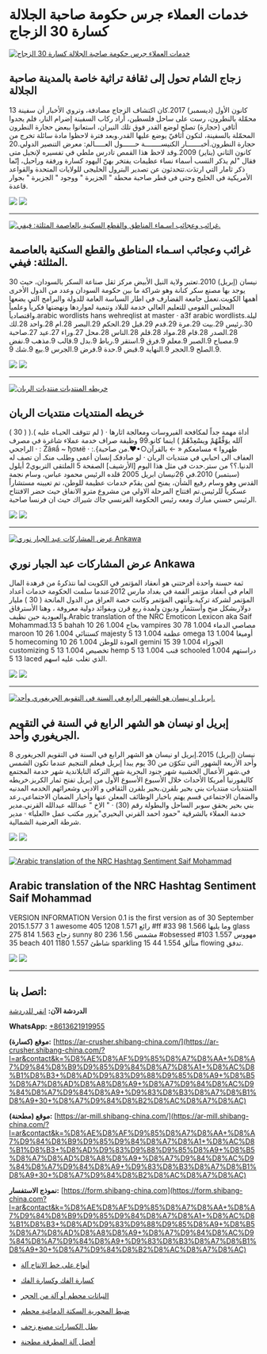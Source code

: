 # خدمات العملاء جرس حكومة صاحبة الجلالة كسارة 30 الزجاج

<a href="https://swt.shibang-china.com/?l=ar&img&k=%D8%AE%D8%AF%D9%85%D8%A7%D8%AA+%D8%A7%D9%84%D8%B9%D9%85%D9%84%D8%A7%D8%A1+%D8%AC%D8%B1%D8%B3+%D8%AD%D9%83%D9%88%D9%85%D8%A9+%D8%B5%D8%A7%D8%AD%D8%A8%D8%A9+%D8%A7%D9%84%D8%AC%D9%84%D8%A7%D9%84%D8%A9+%D9%83%D8%B3%D8%A7%D8%B1%D8%A9+30+%D8%A7%D9%84%D8%B2%D8%AC%D8%A7%D8%AC" target="_blank">![خدمات العملاء جرس حكومة صاحبة الجلالة كسارة 30 الزجاج](http://static.shibang-china.com/all-800x300/849.jpg)</a>

## زجاج الشام تحول إلى ثقافة تراثية خاصة بالمدينة صاحبة الجلالة
13 كانون الأول (ديسمبر) 2017.كان اكتشاف الزجاج مصادفة، وتروي الأخبار أن سفينة محمّلة بالنطرون، رست على ساحل فلسطين، أراد ركاب السفينة إضرام النار، فلم يجدوا أثافي (حجارة) تصلح لوضع القدر فوق تلك النيران، استعانوا ببعض حجارة النطرون المحمّلة بالسفينة، لتكون أثافيّ يوضع عليها القدر.وبعد فترة لاحظوا مادة سائلة تخرج من حجارة النطرون.أخبـــــــار الكنيســــــــة حــــــول العـــــالم: معرض التنصير الدولي.20 كانون الثاني (يناير) 2009.وقد لاحظ هذا القمص تادرس ملطي في تفسيره لإنجيل متى فقال &quot;لم يذكر النسب أسماء نساء عظيمات يفتخر بهنّ اليهود كسارة ورفقة وراحيل، إنّما ذكر ثامار التي ارتدَت.تتحدثون عن تصدير البترول الخليجى للولايات المتحدة والقواعد الأمريكية فى الخليج وحتى فى قطر صاحبة محطة &quot; الجزيرة &quot; ووجود &quot; الجزيرة &quot; بجوار قاعدة.


<a href="https://whatsapp.shibangsoft.com/WhatsApp.php" target="_blank" title="WhatsApp">![](http://static.shibang-china.com/icon/whatsapp.png)</a> <a href="https://swt.shibang-china.com/?l=ar&icon&k=%D8%AE%D8%AF%D9%85%D8%A7%D8%AA+%D8%A7%D9%84%D8%B9%D9%85%D9%84%D8%A7%D8%A1+%D8%AC%D8%B1%D8%B3+%D8%AD%D9%83%D9%88%D9%85%D8%A9+%D8%B5%D8%A7%D8%AD%D8%A8%D8%A9+%D8%A7%D9%84%D8%AC%D9%84%D8%A7%D9%84%D8%A9+%D9%83%D8%B3%D8%A7%D8%B1%D8%A9+30+%D8%A7%D9%84%D8%B2%D8%AC%D8%A7%D8%AC" target="_blank">![](http://static.shibang-china.com/icon/chat-ar.png)</a>

---

<a href="https://swt.shibang-china.com/?l=ar&img&k=%D8%AE%D8%AF%D9%85%D8%A7%D8%AA+%D8%A7%D9%84%D8%B9%D9%85%D9%84%D8%A7%D8%A1+%D8%AC%D8%B1%D8%B3+%D8%AD%D9%83%D9%88%D9%85%D8%A9+%D8%B5%D8%A7%D8%AD%D8%A8%D8%A9+%D8%A7%D9%84%D8%AC%D9%84%D8%A7%D9%84%D8%A9+%D9%83%D8%B3%D8%A7%D8%B1%D8%A9+30+%D8%A7%D9%84%D8%B2%D8%AC%D8%A7%D8%AC" target="_blank">![غرائب وعجائب اسـماء المناطق والقطع السكنية بالعاصمة المثلثة: فيفي.](http://static.shibang-china.com/all-800x300/1186.jpg)</a>

## غرائب وعجائب اسـماء المناطق والقطع السكنية بالعاصمة المثلثة: فيفي.
30 نيسان (إبريل) 2010.تعتبر ولاية النيل الأبيض مركز ثقل صناعة السكر بالسودان، حيث يوجد بها مصنع سكر كنانة وهو شراكة ما بين حكومة السودان وعدد من الدول الأخرى أهمها الكويت.تعمل جامعة القضارف في اطار السياسة العامة للدولة والبرامج التي يضعها المجلس القومى للتعليم العالي خدمة للبلاد وتنمية لمواردها ونهضتها فكرياُ وعلمياً واقتصادياً.arabic wordlists hans wehreqlist at master · a3f arabic wordlists.ليلة 30.رئيس 29.بيت 29.مرة 29.قدم 29.قبل 29.الحكم 29.البصر 28.ام 28.واحد 28.لك 28.الصدر 28.قام 28.مواد 28.قلم 28.الناس 28.محل 27.وراء 27.عيد 27.صاحبة 9.مصباح 9.الصبر 9.معلم 9.فرق 9.استقر 9.رباط 9.بدل 9.قالب 9.مذھب 9.نفض 9.الصلح 9.الحجر 9.النھاية 9.قبض 9.حدة 9.فرض 9.الجرس 9.بيع 9.شك 9.


<a href="https://whatsapp.shibangsoft.com/WhatsApp.php" target="_blank" title="WhatsApp">![](http://static.shibang-china.com/icon/whatsapp.png)</a> <a href="https://swt.shibang-china.com/?l=ar&icon&k=%D8%AE%D8%AF%D9%85%D8%A7%D8%AA+%D8%A7%D9%84%D8%B9%D9%85%D9%84%D8%A7%D8%A1+%D8%AC%D8%B1%D8%B3+%D8%AD%D9%83%D9%88%D9%85%D8%A9+%D8%B5%D8%A7%D8%AD%D8%A8%D8%A9+%D8%A7%D9%84%D8%AC%D9%84%D8%A7%D9%84%D8%A9+%D9%83%D8%B3%D8%A7%D8%B1%D8%A9+30+%D8%A7%D9%84%D8%B2%D8%AC%D8%A7%D8%AC" target="_blank">![](http://static.shibang-china.com/icon/chat-ar.png)</a>

---

<a href="https://swt.shibang-china.com/?l=ar&img&k=%D8%AE%D8%AF%D9%85%D8%A7%D8%AA+%D8%A7%D9%84%D8%B9%D9%85%D9%84%D8%A7%D8%A1+%D8%AC%D8%B1%D8%B3+%D8%AD%D9%83%D9%88%D9%85%D8%A9+%D8%B5%D8%A7%D8%AD%D8%A8%D8%A9+%D8%A7%D9%84%D8%AC%D9%84%D8%A7%D9%84%D8%A9+%D9%83%D8%B3%D8%A7%D8%B1%D8%A9+30+%D8%A7%D9%84%D8%B2%D8%AC%D8%A7%D8%AC" target="_blank">![خريطه المنتديات منتديات الربان](http://static.shibang-china.com/all-800x300/662.jpg)</a>

## خريطه المنتديات منتديات الربان
( 30 ) أداة مهمة جداً لمكافحة الفيروسات ومعالجة اثارها &middot; ( لم تتوقف الحيـاه عليه ).( آلله يوَفِّقْهُمْ ويسْعِدْهُمْ ) اينما كانو.99 وظيفة صراف خدمة عملاء شاغرة في مصرف الراجحي &middot; : Źâяắ ~ ђσмё &middot; :.{طهروا » مسامعكم « ← بالقرآن○•♥̉.من صاحبة العفاف الى احبابي في منتديات الربان &middot; لو صادفكـ إنسان أعمى وطلب منكـ أن تصف له الدنيا.؟؟ من ستر.حدث فى مثل هذا اليوم [الأرشيف] الصفحة 5 الملتقى التربوي2 أيلول (سبتمبر) 2010.في 26نيسان ابريل 2005 قلده الرئيس محمود عباس، وسام نجمة القدس وهو وسام رفيع الشأن، يمنح لمن يقدّم خدمات عظيمة للوطن، تم تعيينه مستشاراً عسكرياً للرئيس.تم افتتاح المرحلة الاولي من مشروع مترو الانفاق حيث حضر الافتتاح الرئيس حسني مبارك ومعه رئيس الحكومة الفرنسي جاك شيراك حيث ان فرنسا صاحبة.


<a href="https://whatsapp.shibangsoft.com/WhatsApp.php" target="_blank" title="WhatsApp">![](http://static.shibang-china.com/icon/whatsapp.png)</a> <a href="https://swt.shibang-china.com/?l=ar&icon&k=%D8%AE%D8%AF%D9%85%D8%A7%D8%AA+%D8%A7%D9%84%D8%B9%D9%85%D9%84%D8%A7%D8%A1+%D8%AC%D8%B1%D8%B3+%D8%AD%D9%83%D9%88%D9%85%D8%A9+%D8%B5%D8%A7%D8%AD%D8%A8%D8%A9+%D8%A7%D9%84%D8%AC%D9%84%D8%A7%D9%84%D8%A9+%D9%83%D8%B3%D8%A7%D8%B1%D8%A9+30+%D8%A7%D9%84%D8%B2%D8%AC%D8%A7%D8%AC" target="_blank">![](http://static.shibang-china.com/icon/chat-ar.png)</a>

---

<a href="https://swt.shibang-china.com/?l=ar&img&k=%D8%AE%D8%AF%D9%85%D8%A7%D8%AA+%D8%A7%D9%84%D8%B9%D9%85%D9%84%D8%A7%D8%A1+%D8%AC%D8%B1%D8%B3+%D8%AD%D9%83%D9%88%D9%85%D8%A9+%D8%B5%D8%A7%D8%AD%D8%A8%D8%A9+%D8%A7%D9%84%D8%AC%D9%84%D8%A7%D9%84%D8%A9+%D9%83%D8%B3%D8%A7%D8%B1%D8%A9+30+%D8%A7%D9%84%D8%B2%D8%AC%D8%A7%D8%AC" target="_blank">![عرض المشاركات عبد الجبار نوري Ankawa](http://static.shibang-china.com/all-800x300/905.jpg)</a>

## عرض المشاركات عبد الجبار نوري Ankawa
ثمة حسنة واحدة أفرحتني هو أنعقاد المؤتمر في الكويت لما نتذكرهُ من فرهدة المال العام في أنعقاد مؤتمر القمة في بغداد مارس 2012عندما سلمت الحكومة خدمات أعداد المؤتمر لشركة تركية.وأنتهى المؤتمر وكانت حصة العراق من الدول المانحة ( 30 ) مليار دولاربشكل منح وأستثمار وديون ولمدة ربع قرن وبفوائد دولية معروفة ، وهنا الأسترقاق والعبودية حين نظيف.Arabic translation of the NRC Emoticon Lexicon aka Saif Mohammad.13 5 bahah بحاح 1.004 26 10 vampires مصاصي الدماء 1.004 78 30 maroon كستنائي 1.004 26 10 majesty عظمة 1.004 13 5 omega أوميغا 1.004 13 5 homecoming العودة للوطن 1.004 26 10 gemini الجوزاء 1.004 39 15 customizing تخصيص 1.004 13 5 hemp قنب 1.004 13 5 schooled دراستهم 1.004 13 5 laced الذي تغلب عليه اسهم.


<a href="https://whatsapp.shibangsoft.com/WhatsApp.php" target="_blank" title="WhatsApp">![](http://static.shibang-china.com/icon/whatsapp.png)</a> <a href="https://swt.shibang-china.com/?l=ar&icon&k=%D8%AE%D8%AF%D9%85%D8%A7%D8%AA+%D8%A7%D9%84%D8%B9%D9%85%D9%84%D8%A7%D8%A1+%D8%AC%D8%B1%D8%B3+%D8%AD%D9%83%D9%88%D9%85%D8%A9+%D8%B5%D8%A7%D8%AD%D8%A8%D8%A9+%D8%A7%D9%84%D8%AC%D9%84%D8%A7%D9%84%D8%A9+%D9%83%D8%B3%D8%A7%D8%B1%D8%A9+30+%D8%A7%D9%84%D8%B2%D8%AC%D8%A7%D8%AC" target="_blank">![](http://static.shibang-china.com/icon/chat-ar.png)</a>

---

<a href="https://swt.shibang-china.com/?l=ar&img&k=%D8%AE%D8%AF%D9%85%D8%A7%D8%AA+%D8%A7%D9%84%D8%B9%D9%85%D9%84%D8%A7%D8%A1+%D8%AC%D8%B1%D8%B3+%D8%AD%D9%83%D9%88%D9%85%D8%A9+%D8%B5%D8%A7%D8%AD%D8%A8%D8%A9+%D8%A7%D9%84%D8%AC%D9%84%D8%A7%D9%84%D8%A9+%D9%83%D8%B3%D8%A7%D8%B1%D8%A9+30+%D8%A7%D9%84%D8%B2%D8%AC%D8%A7%D8%AC" target="_blank">![إبريل او نيسان هو الشهر الرابع في السنة في التقويم الجريغوري وأحد.](http://static.shibang-china.com/all-800x300/691.jpg)</a>

## إبريل او نيسان هو الشهر الرابع في السنة في التقويم الجريغوري وأحد.
8 نيسان (إبريل) 2015.إبريل او نيسان هو الشهر الرابع في السنة في التقويم الجريغوري وأحد الأربعة الشهور التي تتكوّن من 30 يوم يبدأ إبريل فيعلم التنجيم عندما تكون الشمس في.شهر الأعمال الخشبية شهر جنود البحرية شهر التركة التايلاندية شهر خدمة المجتمع كاليفورنيا أمريكا الأحداث خلال الأسبوع الأسبوع الأول من إبريل تفتح ثمار الكريز.خريطه المنتديات منتديات بني بحير بلقرن.بحير بلقرن الثقافي و الادبي وشعرائهم الخدمه المدنيه والضمان الاجتماعي قسم يهتم باخبار الوظائف المعلن عنها وأخبار الضمان الاجتماعي.رعد بني بحير يحقق سوبر الساحل والبطولة رقم (30) &middot; &quot; الاخ &quot; عبدالله عبدالله القرني.مدير خدمة العملاء بالشرقية &quot;حمود احمد القرني البحيري&quot;يزور مكتب عمل «العليا» &middot; مدير شرطة العرضية الشمالية.


<a href="https://whatsapp.shibangsoft.com/WhatsApp.php" target="_blank" title="WhatsApp">![](http://static.shibang-china.com/icon/whatsapp.png)</a> <a href="https://swt.shibang-china.com/?l=ar&icon&k=%D8%AE%D8%AF%D9%85%D8%A7%D8%AA+%D8%A7%D9%84%D8%B9%D9%85%D9%84%D8%A7%D8%A1+%D8%AC%D8%B1%D8%B3+%D8%AD%D9%83%D9%88%D9%85%D8%A9+%D8%B5%D8%A7%D8%AD%D8%A8%D8%A9+%D8%A7%D9%84%D8%AC%D9%84%D8%A7%D9%84%D8%A9+%D9%83%D8%B3%D8%A7%D8%B1%D8%A9+30+%D8%A7%D9%84%D8%B2%D8%AC%D8%A7%D8%AC" target="_blank">![](http://static.shibang-china.com/icon/chat-ar.png)</a>

---

<a href="https://swt.shibang-china.com/?l=ar&img&k=%D8%AE%D8%AF%D9%85%D8%A7%D8%AA+%D8%A7%D9%84%D8%B9%D9%85%D9%84%D8%A7%D8%A1+%D8%AC%D8%B1%D8%B3+%D8%AD%D9%83%D9%88%D9%85%D8%A9+%D8%B5%D8%A7%D8%AD%D8%A8%D8%A9+%D8%A7%D9%84%D8%AC%D9%84%D8%A7%D9%84%D8%A9+%D9%83%D8%B3%D8%A7%D8%B1%D8%A9+30+%D8%A7%D9%84%D8%B2%D8%AC%D8%A7%D8%AC" target="_blank">![Arabic translation of the NRC Hashtag Sentiment Saif Mohammad](http://static.shibang-china.com/all-800x300/502.jpg)</a>

## Arabic translation of the NRC Hashtag Sentiment Saif Mohammad
VERSION INFORMATION    Version 0.1 is the first version as of 30 September 2015.1.577 3 1 awesome رائع 1.571 1208 405 #ff #وما يليها 1.566 98 33 glass زجاج 1.563 814 275 sunny مشمس 1.56 236 80 #obsessed #مهووس 1.557 103 35 beach شاطئ 1.557 1180 401 sparkling متألق 1.554 44 15 flowing تدفق.

<a href="https://whatsapp.shibangsoft.com/WhatsApp.php" target="_blank" title="WhatsApp">![](http://static.shibang-china.com/icon/whatsapp.png)</a> <a href="https://swt.shibang-china.com/?l=ar&icon&k=%D8%AE%D8%AF%D9%85%D8%A7%D8%AA+%D8%A7%D9%84%D8%B9%D9%85%D9%84%D8%A7%D8%A1+%D8%AC%D8%B1%D8%B3+%D8%AD%D9%83%D9%88%D9%85%D8%A9+%D8%B5%D8%A7%D8%AD%D8%A8%D8%A9+%D8%A7%D9%84%D8%AC%D9%84%D8%A7%D9%84%D8%A9+%D9%83%D8%B3%D8%A7%D8%B1%D8%A9+30+%D8%A7%D9%84%D8%B2%D8%AC%D8%A7%D8%AC" target="_blank">![](http://static.shibang-china.com/icon/chat-ar.png)</a>

---
## اتصل بنا:

**الدردشة الآن:** [انقر للدردشة](https://swt.shibang-china.com?l=ar&contact&k=%D8%AE%D8%AF%D9%85%D8%A7%D8%AA+%D8%A7%D9%84%D8%B9%D9%85%D9%84%D8%A7%D8%A1+%D8%AC%D8%B1%D8%B3+%D8%AD%D9%83%D9%88%D9%85%D8%A9+%D8%B5%D8%A7%D8%AD%D8%A8%D8%A9+%D8%A7%D9%84%D8%AC%D9%84%D8%A7%D9%84%D8%A9+%D9%83%D8%B3%D8%A7%D8%B1%D8%A9+30+%D8%A7%D9%84%D8%B2%D8%AC%D8%A7%D8%AC)

**WhatsApp:**  [+8613621919955](https://whatsapp.shibangsoft.com/WhatsApp.php)

**موقع (كسارة):** [https://ar-crusher.shibang-china.com/](https://ar-crusher.shibang-china.com/?l=ar&contact&k=%D8%AE%D8%AF%D9%85%D8%A7%D8%AA+%D8%A7%D9%84%D8%B9%D9%85%D9%84%D8%A7%D8%A1+%D8%AC%D8%B1%D8%B3+%D8%AD%D9%83%D9%88%D9%85%D8%A9+%D8%B5%D8%A7%D8%AD%D8%A8%D8%A9+%D8%A7%D9%84%D8%AC%D9%84%D8%A7%D9%84%D8%A9+%D9%83%D8%B3%D8%A7%D8%B1%D8%A9+30+%D8%A7%D9%84%D8%B2%D8%AC%D8%A7%D8%AC)

**موقع (مطحنة):** [https://ar-mill.shibang-china.com/](https://ar-mill.shibang-china.com/?l=ar&contact&k=%D8%AE%D8%AF%D9%85%D8%A7%D8%AA+%D8%A7%D9%84%D8%B9%D9%85%D9%84%D8%A7%D8%A1+%D8%AC%D8%B1%D8%B3+%D8%AD%D9%83%D9%88%D9%85%D8%A9+%D8%B5%D8%A7%D8%AD%D8%A8%D8%A9+%D8%A7%D9%84%D8%AC%D9%84%D8%A7%D9%84%D8%A9+%D9%83%D8%B3%D8%A7%D8%B1%D8%A9+30+%D8%A7%D9%84%D8%B2%D8%AC%D8%A7%D8%AC)

**نموذج الاستفسار:** [https://form.shibang-china.com](https://form.shibang-china.com?l=ar&contact&k=%D8%AE%D8%AF%D9%85%D8%A7%D8%AA+%D8%A7%D9%84%D8%B9%D9%85%D9%84%D8%A7%D8%A1+%D8%AC%D8%B1%D8%B3+%D8%AD%D9%83%D9%88%D9%85%D8%A9+%D8%B5%D8%A7%D8%AD%D8%A8%D8%A9+%D8%A7%D9%84%D8%AC%D9%84%D8%A7%D9%84%D8%A9+%D9%83%D8%B3%D8%A7%D8%B1%D8%A9+30+%D8%A7%D9%84%D8%B2%D8%AC%D8%A7%D8%AC)

* [أنواع على خط الانتاج آلة](../28/%D8%A3%D9%86%D9%88%D8%A7%D8%B9%20%D8%B9%D9%84%D9%89%20%D8%AE%D8%B7%20%D8%A7%D9%84%D8%A7%D9%86%D8%AA%D8%A7%D8%AC%20%D8%A2%D9%84%D8%A9.md)

* [كسارة الفك وكسارة الفك](../27/%D9%83%D8%B3%D8%A7%D8%B1%D8%A9%20%D8%A7%D9%84%D9%81%D9%83%20%D9%88%D9%83%D8%B3%D8%A7%D8%B1%D8%A9%20%D8%A7%D9%84%D9%81%D9%83.md)

* [النباتات محطم أو آلة من الحجر](../30/%D8%A7%D9%84%D9%86%D8%A8%D8%A7%D8%AA%D8%A7%D8%AA%20%D9%85%D8%AD%D8%B7%D9%85%20%D8%A3%D9%88%20%D8%A2%D9%84%D8%A9%20%D9%85%D9%86%20%D8%A7%D9%84%D8%AD%D8%AC%D8%B1.md)

* [ضبط المحورية السكتة الدماغية محطم](../26/%D8%B6%D8%A8%D8%B7%20%D8%A7%D9%84%D9%85%D8%AD%D9%88%D8%B1%D9%8A%D8%A9%20%D8%A7%D9%84%D8%B3%D9%83%D8%AA%D8%A9%20%D8%A7%D9%84%D8%AF%D9%85%D8%A7%D8%BA%D9%8A%D8%A9%20%D9%85%D8%AD%D8%B7%D9%85.md)

* [بطل الكسارات مصنع زحف](../27/%D8%A8%D8%B7%D9%84%20%D8%A7%D9%84%D9%83%D8%B3%D8%A7%D8%B1%D8%A7%D8%AA%20%D9%85%D8%B5%D9%86%D8%B9%20%D8%B2%D8%AD%D9%81.md)

* [أفضل آلة المطرقة مطحنة](../30/%D8%A3%D9%81%D8%B6%D9%84%20%D8%A2%D9%84%D8%A9%20%D8%A7%D9%84%D9%85%D8%B7%D8%B1%D9%82%D8%A9%20%D9%85%D8%B7%D8%AD%D9%86%D8%A9.md)